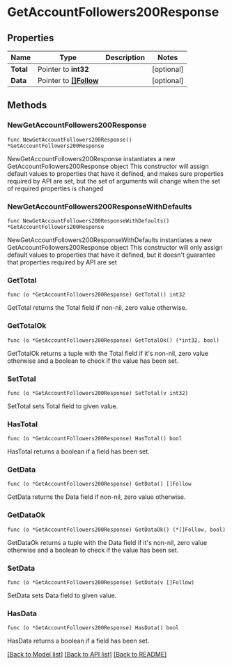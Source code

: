 # GetAccountFollowers200Response

## Properties

Name | Type | Description | Notes
------------ | ------------- | ------------- | -------------
**Total** | Pointer to **int32** |  | [optional] 
**Data** | Pointer to [**[]Follow**](Follow.md) |  | [optional] 

## Methods

### NewGetAccountFollowers200Response

`func NewGetAccountFollowers200Response() *GetAccountFollowers200Response`

NewGetAccountFollowers200Response instantiates a new GetAccountFollowers200Response object
This constructor will assign default values to properties that have it defined,
and makes sure properties required by API are set, but the set of arguments
will change when the set of required properties is changed

### NewGetAccountFollowers200ResponseWithDefaults

`func NewGetAccountFollowers200ResponseWithDefaults() *GetAccountFollowers200Response`

NewGetAccountFollowers200ResponseWithDefaults instantiates a new GetAccountFollowers200Response object
This constructor will only assign default values to properties that have it defined,
but it doesn't guarantee that properties required by API are set

### GetTotal

`func (o *GetAccountFollowers200Response) GetTotal() int32`

GetTotal returns the Total field if non-nil, zero value otherwise.

### GetTotalOk

`func (o *GetAccountFollowers200Response) GetTotalOk() (*int32, bool)`

GetTotalOk returns a tuple with the Total field if it's non-nil, zero value otherwise
and a boolean to check if the value has been set.

### SetTotal

`func (o *GetAccountFollowers200Response) SetTotal(v int32)`

SetTotal sets Total field to given value.

### HasTotal

`func (o *GetAccountFollowers200Response) HasTotal() bool`

HasTotal returns a boolean if a field has been set.

### GetData

`func (o *GetAccountFollowers200Response) GetData() []Follow`

GetData returns the Data field if non-nil, zero value otherwise.

### GetDataOk

`func (o *GetAccountFollowers200Response) GetDataOk() (*[]Follow, bool)`

GetDataOk returns a tuple with the Data field if it's non-nil, zero value otherwise
and a boolean to check if the value has been set.

### SetData

`func (o *GetAccountFollowers200Response) SetData(v []Follow)`

SetData sets Data field to given value.

### HasData

`func (o *GetAccountFollowers200Response) HasData() bool`

HasData returns a boolean if a field has been set.


[[Back to Model list]](../README.md#documentation-for-models) [[Back to API list]](../README.md#documentation-for-api-endpoints) [[Back to README]](../README.md)


